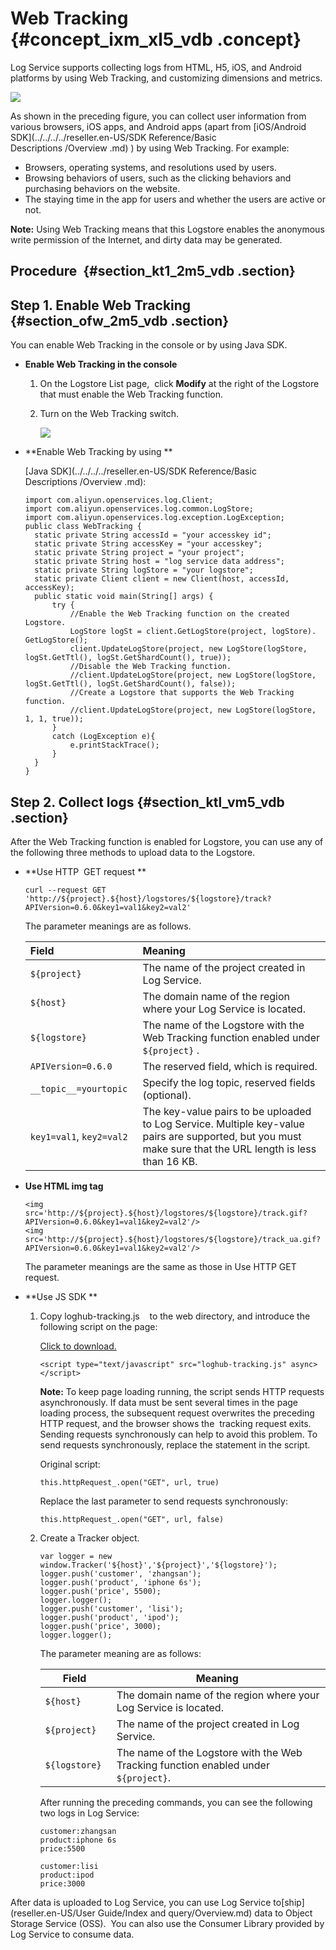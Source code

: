 # Web Tracking  {#concept_ixm_xl5_vdb .concept}

Log Service supports collecting logs from HTML, H5, iOS, and Android platforms by using Web Tracking, and customizing dimensions and metrics. 

![](http://static-aliyun-doc.oss-cn-hangzhou.aliyuncs.com/assets/img/13028/15381294802604_en-US.png)

As shown in the preceding figure, you can collect user information from various browsers, iOS apps, and Android apps \(apart from [iOS/Android  SDK](../../../../reseller.en-US/SDK Reference/Basic Descriptions /Overview .md) \) by using Web Tracking. For example: 

-   Browsers, operating systems, and resolutions used by users.
-   Browsing behaviors of users, such as the clicking behaviors and purchasing behaviors on the website.
-   The staying time in the app for users and whether the users are active or not. 

**Note:** Using Web Tracking means that this Logstore enables the anonymous write permission of the Internet, and dirty data may be generated.

## Procedure  {#section_kt1_2m5_vdb .section}

## Step 1. Enable Web Tracking {#section_ofw_2m5_vdb .section}

You can enable Web Tracking in the console or by using Java SDK.

-   **Enable Web Tracking in the console**
    1.  On the Logstore List page,  click **Modify** at the right of the Logstore that must enable the Web Tracking function.
    2.  Turn on the Web Tracking switch.

        ![](http://static-aliyun-doc.oss-cn-hangzhou.aliyuncs.com/assets/img/13028/15381294812605_en-US.png)

-   **Enable Web Tracking by using **

    [Java SDK](../../../../reseller.en-US/SDK Reference/Basic Descriptions /Overview .md):

    ```
    import com.aliyun.openservices.log.Client;
    import com.aliyun.openservices.log.common.LogStore;
    import com.aliyun.openservices.log.exception.LogException;
    public class WebTracking {
      static private String accessId = "your accesskey id";
      static private String accessKey = "your accesskey";
      static private String project = "your project";
      static private String host = "log service data address";
      static private String logStore = "your logstore";
      static private Client client = new Client(host, accessId, accessKey);
      public static void main(String[] args) {
          try {
              //Enable the Web Tracking function on the created Logstore.
              LogStore logSt = client.GetLogStore(project, logStore). GetLogStore();
              client.UpdateLogStore(project, new LogStore(logStore, logSt.GetTtl(), logSt.GetShardCount(), true));
              //Disable the Web Tracking function.
              //client.UpdateLogStore(project, new LogStore(logStore, logSt.GetTtl(), logSt.GetShardCount(), false));
              //Create a Logstore that supports the Web Tracking function.
              //client.UpdateLogStore(project, new LogStore(logStore, 1, 1, true));
          }
          catch (LogException e){
              e.printStackTrace();
          }
      }
    }
    ```


## Step 2. Collect logs {#section_ktl_vm5_vdb .section}

After the Web Tracking function is enabled for Logstore, you can use any of the following three methods to upload data to the Logstore.

-   **Use HTTP  GET request **

    ```
    curl --request GET 'http://${project}.${host}/logstores/${logstore}/track? APIVersion=0.6.0&key1=val1&key2=val2'
    ```

    The parameter meanings are as follows.

    |Field|Meaning|
    |:----|:------|
    |`${project}`|The name of the project created in Log Service.|
    |`${host}`|The domain name of the region where your Log Service is located.|
    |`${logstore}`|The name of the Logstore with the Web Tracking function enabled under `${project}` .|
    |`APIVersion=0.6.0`|The reserved field, which is required.|
    |`__topic__=yourtopic `|Specify the log topic, reserved fields \(optional\).|
    |`key1=val1`, `key2=val2`|The key-value pairs to be uploaded to Log Service. Multiple key-value pairs are supported, but you must make sure that the URL length is less than 16 KB.|

-   **Use HTML img tag**

    ```
    <img src='http://${project}.${host}/logstores/${logstore}/track.gif? APIVersion=0.6.0&key1=val1&key2=val2'/>
    <img src='http://${project}.${host}/logstores/${logstore}/track_ua.gif? APIVersion=0.6.0&key1=val1&key2=val2'/>
    ```

    The parameter meanings are the same as those in Use HTTP GET request. 

-   **Use JS SDK **
    1.  Copy loghub-tracking.js    to the web directory, and introduce the following script on the page: 

        [Click to download.](http://docs-aliyun.cn-hangzhou.oss.aliyun-inc.com/assets/attach/31752/cn_zh/1462870126706/loghub-tracking.js?spm=5176.doc31752.2.3.SOoim2&file=loghub-tracking.js)

        ```
        <script type="text/javascript" src="loghub-tracking.js" async></script>
        ```

        **Note:** To keep page loading running, the script sends HTTP requests asynchronously. If data must be sent several times in the page loading process, the subsequent request overwrites the preceding  HTTP request, and the browser shows the  tracking request exits.  Sending requests synchronously can help to avoid this problem. To send requests synchronously, replace the statement in the script.

        Original script:

        ```
        this.httpRequest_.open("GET", url, true)
        ```

        Replace the last parameter to send requests synchronously:

        ```
        this.httpRequest_.open("GET", url, false)
        ```

    2.  Create a Tracker object.

        ```
        var logger = new window.Tracker('${host}','${project}','${logstore}'); 
        logger.push('customer', 'zhangsan'); 
        logger.push('product', 'iphone 6s'); 
        logger.push('price', 5500); 
        logger.logger(); 
        logger.push('customer', 'lisi'); 
        logger.push('product', 'ipod'); 
        logger.push('price', 3000); 
        logger.logger(); 
        ```

        The parameter meaning are as follows:

        |Field |Meaning |
        |------|--------|
        |`${host} `|The domain name of the region where your Log Service is located.|
        |`${project} `|The name of the project created in Log Service.|
        |`${logstore} `|The name of the Logstore with the Web Tracking function enabled under `${project}`.|

        After running the preceding commands, you can see the following two logs in Log Service:

        ```
        customer:zhangsan
        product:iphone 6s
        price:5500
        ```

        ```
        customer:lisi
        product:ipod
        price:3000 
        ```


After data is uploaded to Log Service, you can use Log Service to[ship](reseller.en-US/User Guide/Index and query/Overview.md) data to Object Storage Service \(OSS\).  You can also use the Consumer Library provided by Log Service to consume data.

